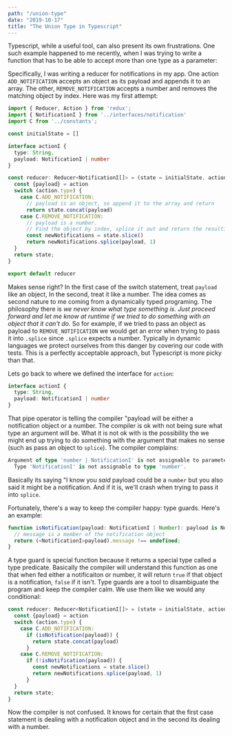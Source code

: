 ```yaml
---
path: "/union-type"
date: "2019-10-17"
title: "The Union Type in Typescript"
---
```


Typescript, while a useful tool, can also present its own frustrations. One such example happened to me recently, when I was trying to write a function that has to be able to accept more than one type as a parameter:

Specifically, I was writing a reducer for notifications in my app. One action `ADD_NOTIFICATION` accepts an object as its payload and appends it to an array. The other, `REMOVE_NOTIFICATION` accepts a number and removes the matching object by index. Here was my first attempt:

```typescript
import { Reducer, Action } from 'redux';
import { NotificationI } from '../interfaces/notification'
import C from '../constants';

const initialState = []

interface actionI {
  type: String,
  payload: NotificationI | number
}

const reducer: Reducer<NotificationI[]> = (state = initialState, action: actionI) => {
  const {payload} = action
  switch (action.type) {
    case C.ADD_NOTIFICATION:
      // payload is an object, so append it to the array and return
      return state.concat(payload)
    case C.REMOVE_NOTIFICATION:
      // payload is a number. 
      // Find the object by index, splice it out and return the resulting array.
      const newNotifications = state.slice()
      return newNotifications.splice(payload, 1)
  }
  return state;
}

export default reducer
```

Makes sense right? In the first case of the switch statement, treat `payload` like an object, In the second, treat it like a number. The idea comes as second nature to me coming from a dynamically typed programing. The philosophy there is _we never know what type something is. Just proceed forward and let me know at runtime if we tried to do something with an object that it can't do._ So for example, if we tried to pass an object as payload to `REMOVE_NOTIFICATION` we would get an error when trying to pass it into `.splice` since `.splice` expects a number. Typically in dynamic languages we protect ourselves from this danger by covering our code with tests. This is a perfectly acceptable approach, but Typescript is more picky than that.

Lets go back to where we defined the interface for `action`:

```typescript
interface actionI {
  type: String,
  payload: NotificationI | number
}
```

That pipe operator is telling the compiler "payload will be either a notification object or a number. The compiler is ok with not being sure what type an argument will be. What it is not ok with is the possibility the we might end up trying to do something with the argument that makes no sense (such as pass an object to `splice`). The compiler complains:

```typescript
Argument of type 'number | NotificationI' is not assignable to parameter of type 'number'.
  Type 'NotificationI' is not assignable to type 'number'.
```

Basically its saying "I know you _said_ payload could be a `number` but you also said it might be a notification. And if it is, we'll crash when trying to pass it into `splice`.

Fortunately, there's a way to keep the compiler happy: type guards. Here's an example:

```typescript
function isNotification(payload: NotificationI | Number): payload is NotificationI {
  // message is a member of the notification object
  return (<NotificationI>payload).message !== undefined;
}
```

A type guard is special function because it returns a special type called a type predicate. Basically the compiler will understand this function as one that when fed either a notificaiton or number, it will return `true` if that object is a notification, `false` if it isn't. Type guards are a tool to disambiguate the program and keep the compiler calm. We use them like we would any conditional:

```typescript
const reducer: Reducer<NotificationI[]> = (state = initialState, action: actionI) => {
  const {payload} = action
  switch (action.type) {
    case C.ADD_NOTIFICATION:
      if (isNotification(payload)) {
        return state.concat(payload)
      }
    case C.REMOVE_NOTIFICATION:
      if (!isNotification(payload)) {
        const newNotifications = state.slice()
        return newNotifications.splice(payload, 1)
      }
  }
  return state;
}
```

Now the compiler is not confused. It knows for certain that the first case statement is dealing with a notification object and in the second its dealing with a number.
